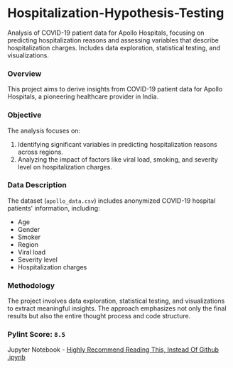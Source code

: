 # Hospitalization-Hypothesis-Testing
Analysis of COVID-19 patient data for Apollo Hospitals, focusing on predicting hospitalization reasons and assessing variables that describe hospitalization charges. Includes data exploration, statistical testing, and visualizations.

### Overview
This project aims to derive insights from COVID-19 patient data for Apollo Hospitals, a pioneering healthcare provider in India.

### Objective
The analysis focuses on:
1. Identifying significant variables in predicting hospitalization reasons across regions.
2. Analyzing the impact of factors like viral load, smoking, and severity level on hospitalization charges.

### Data Description
The dataset (`apollo_data.csv`) includes anonymized COVID-19 hospital patients' information, including:
- Age
- Gender
- Smoker
- Region
- Viral load
- Severity level
- Hospitalization charges

### Methodology
The project involves data exploration, statistical testing, and visualizations to extract meaningful insights. The approach emphasizes not only the final results but also the entire thought process and code structure.


### Pylint Score: `8.5`

Jupyter Notebook - [Highly Recommend Reading This, Instead Of Github .ipynb](https://nbviewer.org/github/DrRuin/Hospitalization-Hypothesis-Testing/blob/main/Hospitalization%20Hypothesis%20Testing.ipynb)

